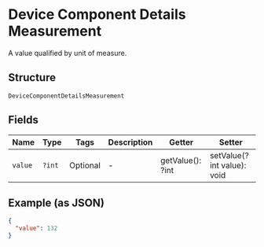 
# Device Component Details Measurement

A value qualified by unit of measure.

## Structure

`DeviceComponentDetailsMeasurement`

## Fields

| Name | Type | Tags | Description | Getter | Setter |
|  --- | --- | --- | --- | --- | --- |
| `value` | `?int` | Optional | - | getValue(): ?int | setValue(?int value): void |

## Example (as JSON)

```json
{
  "value": 132
}
```

